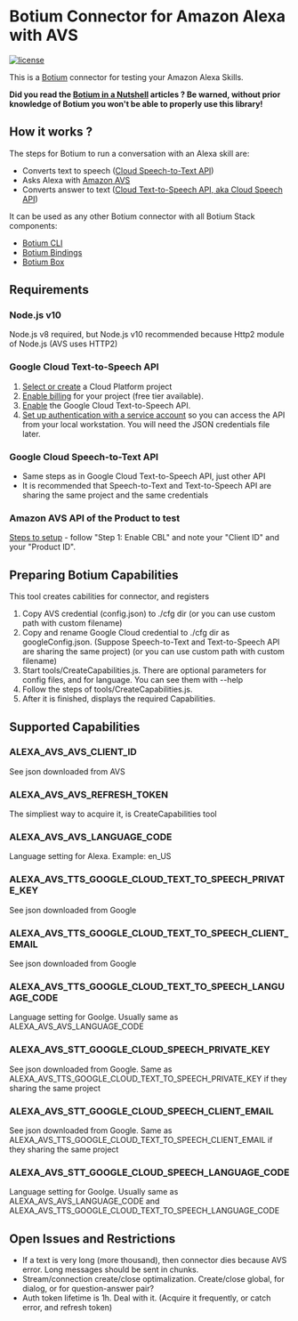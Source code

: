 # Botium Connector for Amazon Alexa with AVS

[![license](https://img.shields.io/github/license/mashape/apistatus.svg)]()

This is a [Botium](https://github.com/codeforequity-at/botium-core) connector for testing your Amazon Alexa Skills.

__Did you read the [Botium in a Nutshell](https://medium.com/@floriantreml/botium-in-a-nutshell-part-1-overview-f8d0ceaf8fb4) articles ? Be warned, without prior knowledge of Botium you won't be able to properly use this library!__

## How it works ?
The steps for Botium to run a conversation with an Alexa skill are:

* Converts text to speech ([Cloud Speech-to-Text API](https://cloud.google.com/text-to-speech/))
* Asks Alexa with [Amazon AVS](https://developer.amazon.com/de/docs/alexa-voice-service/get-started-with-alexa-voice-service.html)
* Converts answer to text ([Cloud Text-to-Speech API, aka Cloud Speech API](https://cloud.google.com/speech-to-text/))

It can be used as any other Botium connector with all Botium Stack components:
* [Botium CLI](https://github.com/codeforequity-at/botium-cli/)
* [Botium Bindings](https://github.com/codeforequity-at/botium-bindings/)
* [Botium Box](https://www.botium.at)

## Requirements

### Node.js v10
Node.js v8 required, but Node.js v10 recommended because Http2 module of Node.js (AVS uses HTTP2) 

### Google Cloud Text-to-Speech API
1.  [Select or create](https://console.cloud.google.com/project) a Cloud Platform project
2.  [Enable billing](https://support.google.com/cloud/answer/6293499#enable-billing) for your project (free tier available).
3.  [Enable](https://console.cloud.google.com/flows/enableapi?apiid=texttospeech.googleapis.com) the Google Cloud Text-to-Speech API.
4.  [Set up authentication with a service account](https://cloud.google.com/docs/authentication/getting-started) so you can access the
    API from your local workstation. You will need the JSON credentials file later.

### Google Cloud Speech-to-Text API
* Same steps as in Google Cloud Text-to-Speech API, just other API
* It is recommended that Speech-to-Text and Text-to-Speech API are sharing the same project and the same credentials

### Amazon AVS API of the Product to test
[Steps to setup](https://developer.amazon.com/de/docs/alexa-voice-service/code-based-linking-other-platforms.html#step1) - follow "Step 1: Enable CBL" and note your "Client ID" and your "Product ID".

## Preparing Botium Capabilities

This tool creates cabilities for connector, and registers 
1. Copy AVS credential (config.json) to ./cfg dir (or you can use custom path with custom filename)
2. Copy and rename Google Cloud credential to ./cfg dir as googleConfig.json. (Suppose Speech-to-Text and Text-to-Speech API are sharing the same project) (or you can use custom path with custom filename)
3. Start tools/CreateCapabilities.js. There are optional parameters for config files, and for language. You can see them with --help 
4. Follow the steps of tools/CreateCapabilities.js.
5. After it is finished, displays the required Capabilities.


## Supported Capabilities

### ALEXA_AVS_AVS_CLIENT_ID
See json downloaded from AVS

### ALEXA_AVS_AVS_REFRESH_TOKEN
The simpliest way to acquire it, is CreateCapabilities tool

### ALEXA_AVS_AVS_LANGUAGE_CODE
Language setting for Alexa. Example: en_US

### ALEXA_AVS_TTS_GOOGLE_CLOUD_TEXT_TO_SPEECH_PRIVATE_KEY
See json downloaded from Google

### ALEXA_AVS_TTS_GOOGLE_CLOUD_TEXT_TO_SPEECH_CLIENT_EMAIL
See json downloaded from Google

### ALEXA_AVS_TTS_GOOGLE_CLOUD_TEXT_TO_SPEECH_LANGUAGE_CODE
Language setting for Goolge. Usually same as ALEXA_AVS_AVS_LANGUAGE_CODE

### ALEXA_AVS_STT_GOOGLE_CLOUD_SPEECH_PRIVATE_KEY
See json downloaded from Google. Same as ALEXA_AVS_TTS_GOOGLE_CLOUD_TEXT_TO_SPEECH_PRIVATE_KEY if they sharing the same project

### ALEXA_AVS_STT_GOOGLE_CLOUD_SPEECH_CLIENT_EMAIL
See json downloaded from Google. Same as ALEXA_AVS_TTS_GOOGLE_CLOUD_TEXT_TO_SPEECH_CLIENT_EMAIL if they sharing the same project

### ALEXA_AVS_STT_GOOGLE_CLOUD_SPEECH_LANGUAGE_CODE
Language setting for Goolge. Usually same as ALEXA_AVS_AVS_LANGUAGE_CODE and ALEXA_AVS_TTS_GOOGLE_CLOUD_TEXT_TO_SPEECH_LANGUAGE_CODE



## Open Issues and Restrictions
* If a text is very long (more thousand), then connector dies because AVS error. Long messages should be sent in chunks.
* Stream/connection create/close optimalization. Create/close global, for dialog, or for question-answer pair?
* Auth token lifetime is 1h. Deal with it. (Acquire it frequently, or catch error, and refresh token)
